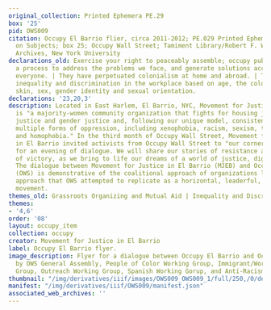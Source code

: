 ```yaml
---
original_collection: Printed Ephemera PE.29
box: '25'
pid: OWS009
citation: Occupy El Barrio flier, circa 2011-2012; PE.029 Printed Ephemera Collection
  on Subjects; box 25; Occupy Wall Street; Tamiment Library/Robert F. Wagner Labor
  Archives, New York University
declarations_old: Exercise your right to peaceably assemble; occupy public space;  create
  a process to address the problems we face, and generate solutions accessible to
  everyone. | They have perpetuated colonialism at home and abroad. | They have perpetuated
  inequality and discrimination in the workplace based on age, the color of one's
  skin, sex, gender identity and sexual orientation.
declarations: '23,20,3'
description: Located in East Harlem, El Barrio, NYC, Movement for Justice in El Barrio
  is "a majority-women community organization that fights for housing justice, immigrant
  justice and gender justice and, following our unique model, consistently challenges
  multiple forms of oppression, including xenophobia, racism, sexism, transphobia,
  and homophobia." In the third month of Occupy Wall Street, Movement for Justice
  in El Barrio invited activists from Occupy Wall Street to "our corner of the world
  for an evening of dialogue. We will share our stories of resistance and memories
  of victory, as we bring to life our dreams of a world of justice, dignity, and democracy."
  The dialogue between Movement for Justice in El Barrio (MJEB) and Occupy Wall Street
  (OWS) is demonstrative of the coalitional approach of organizations like MJEB, an
  approach that OWS attempted to replicate as a horizontal, leaderful, and "big umbrella"
  movement.
themes_old: Grassroots Organizing and Mutual Aid | Inequality and Discrimination
themes:
- '4,6'
order: '08'
layout: occupy_item
collection: occupy
creator: Movement for Justice in El Barrio
label: Occupy El Barrio flyer.
image_description: Flyer for a dialogue between Occupy El Barrio and Occupy OWS endorsed
  by OWS General Assembly, People of Color Working Group, Immigrant/Worker Working
  Group, Outreach Working Group, Spanish Working Gorup, and Anti-Racism Allies Group
thumbnail: "/img/derivatives/iiif/images/OWS009_OWS009_1/full/250,/0/default.jpg"
manifest: "/img/derivatives/iiif/OWS009/manifest.json"
associated_web_archives: ''
---
```

